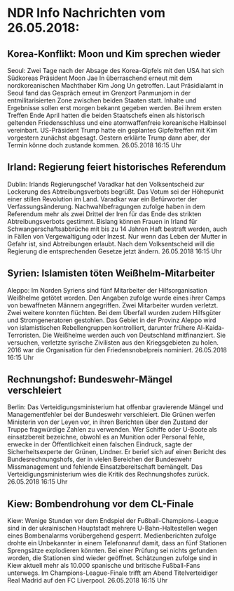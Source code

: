 # NDR Info Nachrichten vom 26.05.2018:


## Korea-Konflikt: Moon und Kim sprechen wieder
Seoul: 	Zwei Tage nach der Absage des Korea-Gipfels mit den USA hat sich Südkoreas Präsident Moon Jae In überraschend erneut mit dem nordkoreanischen Machthaber Kim Jong Un getroffen. Laut Präsidialamt in Seoul fand das Gespräch erneut im Grenzort Panmunjom in der entmilitarisierten Zone zwischen beiden Staaten statt. Inhalte und Ergebnisse sollen erst morgen bekannt gegeben werden. Bei ihrem ersten Treffen Ende April hatten die beiden Staatschefs einen als historisch geltenden Friedensschluss und eine atomwaffenfreie koreanische Halbinsel vereinbart. US-Präsident Trump hatte ein geplantes Gipfeltreffen mit Kim vorgestern zunächst abgesagt. Gestern erklärte Trump dann aber, der Termin könne doch zustande kommen. 26.05.2018 16:15 Uhr 

## Irland: Regierung feiert historisches Referendum
Dublin:		Irlands Regierungschef Varadkar hat den Volksentscheid zur Lockerung des Abtreibungsverbots begrüßt. Das Votum sei der Höhepunkt einer stillen Revolution im Land. Varadkar war ein Befürworter der Verfassungsänderung. Nachwahlbefragungen zufolge haben in dem Referendum mehr als zwei Drittel der Iren für das Ende des strikten Abtreibungsverbots gestimmt. Bislang können Frauen in Irland für Schwangerschaftsabbrüche mit bis zu 14 Jahren Haft bestraft werden, auch in Fällen von Vergewaltigung oder Inzest. Nur wenn das Leben der Mutter in Gefahr ist, sind Abtreibungen erlaubt. Nach dem Volksentscheid will die Regierung die entsprechenden Gesetze jetzt ändern. 26.05.2018 16:15 Uhr 

## Syrien: Islamisten töten Weißhelm-Mitarbeiter
Aleppo: Im Norden Syriens sind fünf Mitarbeiter der Hilfsorganisation Weißhelme getötet worden. Den Angaben zufolge wurde eines ihrer Camps von bewaffneten Männern angegriffen. Zwei Mitarbeiter wurden verletzt. Zwei weitere konnten flüchten. Bei dem Überfall wurden zudem Hilfsgüter und Stromgeneratoren gestohlen. Das Gebiet in der Provinz Aleppo wird von islamistischen Rebellengruppen kontrolliert, darunter frühere Al-Kaida-Terroristen. Die Weißhelme werden auch von Deutschland mitfinanziert. Sie versuchen, verletzte syrische Zivilisten aus den Kriegsgebieten zu holen. 2016 war die Organisation für den Friedensnobelpreis nominiert. 26.05.2018 16:15 Uhr 

## Rechnungshof: Bundeswehr-Mängel verschleiert
Berlin: Das Verteidigungsministerium hat offenbar gravierende Mängel und Managementfehler bei der Bundeswehr verschleiert. Die Grünen werfen Ministerin von der Leyen vor, in ihren Berichten über den Zustand der Truppe fragwürdige Zahlen zu verwenden. Wer Schiffe oder U-Boote als einsatzbereit bezeichne, obwohl es an Munition oder Personal fehle, erwecke in der Öffentlichkeit einen falschen Eindruck, sagte der Sicherheitsexperte der Grünen, Lindner. Er berief sich auf einen Bericht des Bundesrechnungshofs, der in vielen Bereichen der Bundeswehr Missmanagement und fehlende Einsatzbereitschaft bemängelt. Das Verteidigungsministerium wies die Kritik des Rechnungshofes zurück. 26.05.2018 16:15 Uhr 

## Kiew: Bombendrohung vor dem CL-Finale
Kiew: Wenige Stunden vor dem Endspiel der Fußball-Champions-League sind in der ukrainischen Hauptstadt mehrere U-Bahn-Haltestellen wegen eines Bombenalarms vorübergehend gesperrt. Medienberichten zufolge drohte ein Unbekannter in einem Telefonanruf damit, dass an fünf Stationen Sprengsätze explodieren könnten. Bei einer Prüfung sei nichts gefunden worden, die Stationen sind wieder geöffnet. Schätzungen zufolge sind in Kiew aktuell mehr als 10.000 spanische und britische Fußball-Fans unterwegs. Im Champions-League-Finale trifft am Abend Titelverteidiger Real Madrid auf den FC Liverpool. 26.05.2018 16:15 Uhr 
